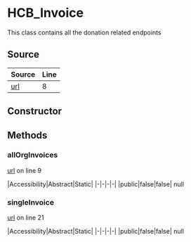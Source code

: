 # HCB_Invoice

This class contains all the donation related endpoints
## Source
|Source|Line|
|-|-|
|[url](https://github.com/devramsean0/hcb.js/blob/8a19b01/src/api_endpoints/invoices.ts#L8)|8|
## Constructor
## Methods
### allOrgInvoices
[url](https://github.com/devramsean0/hcb.js/blob/8a19b01/src/api_endpoints/invoices.ts#L9) on line 9  

|Accessibility|Abstract|Static|
|-|-|-|-|
|public|false|false|
null

### singleInvoice
[url](https://github.com/devramsean0/hcb.js/blob/8a19b01/src/api_endpoints/invoices.ts#L21) on line 21  

|Accessibility|Abstract|Static|
|-|-|-|-|
|public|false|false|
null
